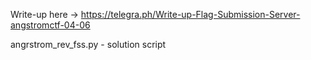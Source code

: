 Write-up here -> https://telegra.ph/Write-up-Flag-Submission-Server-angstromctf-04-06

angrstrom_rev_fss.py - solution script